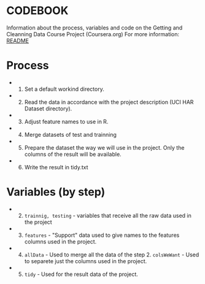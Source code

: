 CODEBOOK
========

Information about the process, variables and code on the Getting and Cleanning Data Course Project (Coursera.org)
For more information: [README](https://github.com/DiogoHSM/GACD/blob/master/README.md)

# Process
* 1. Set a default workind directory.
* 2. Read the data in accordance with the project description (UCI HAR Dataset directory).
* 3. Adjust feature names to use in R.
* 4. Merge datasets of test and trainning
* 5. Prepare the dataset the way we will use in the project. Only the columns of the result will be available.
* 6. Write the result in tidy.txt

# Variables (by step)

* 2.  `trainnig, testing` - variables that receive all the raw data used in the project
* 3.  `features` - "Support" data used to give names to the features columns used in the project.
* 4.  `allData` - Used to merge all the data of the step 2.
      `colsWeWant` - Used to separete just the columns used in the project.
* 5.  `tidy` - Used for the result data of the project.
